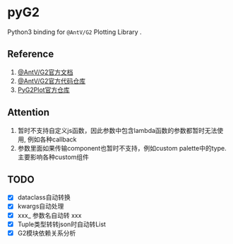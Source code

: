# pyG2

Python3 binding for `@AntV/G2` Plotting Library .

## Reference

1. [@AntV/G2官方文档](https://g2.antv.antgroup.com/)
2. [@AntV/G2官方代码仓库](https://github.com/antvis/g2)
3. [PyG2Plot官方仓库](https://github.com/hustcc/PyG2Plot)

## Attention

1. 暂时不支持自定义js函数，因此参数中包含lambda函数的参数都暂时无法使用, 例如各种callback
2. 参数里面如果传输component也暂时不支持，例如custom palette中的type. 主要影响各种custom组件

## TODO

- [x] dataclass自动转换
- [x] kwargs自动处理
- [x] xxx_ 参数名自动转 xxx
- [x] Tuple类型转转json时自动转List
- [x] G2模块依赖关系分析
